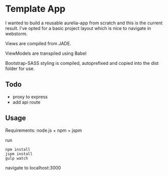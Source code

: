 # Template App

I wanted to build a reusable aurelia-app from scratch and this is the current result. 
I've opted for a basic project layout which is nice to navigate 
in webstorm. 

Views are compiled from JADE. 

ViewModels are transpiled using Babel

Bootstrap-SASS styling is compiled, autoprefixed and copied into the dist folder for use. 

## Todo

* proxy to express
* add api route

## Usage

Requirements: node.js + npm +  jspm

run

```
npm install 
jspm install 
gulp watch 
```

navigate to localhost:3000
